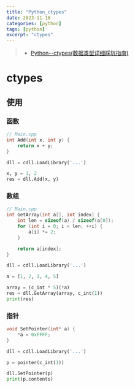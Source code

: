 ```yaml
---
title: "Python_ctypes"
date: 2023-11-18
categories: [python]
tags: [python]
excerpt: "ctypes"
---
```


> - [Python--ctypes(数据类型详细踩坑指南)](https://zhuanlan.zhihu.com/p/145165873)

# ctypes

## 使用

### 函数

```c++
// Main.cpp
int Add(int x, int y) {
    return x + y;
}
```

```py
dll = cdll.LoadLibrary('...')

x, y = 1, 2
res = dll.Add(x, y)
```

### 数组

```c
// Main.cpp
int GetArray(int a[], int index) {
    int len = sizeof(a) / sizeof(a[0]);
    for (int i = 0; i < len; ++i) {
        a[i] *= 2;
    }

    return a[index];
}
```

```py
dll = cdll.LoadLibrary('...')

a = [1, 2, 3, 4, 5]

array = (c_int * 5)(*a)
res = dll.GetArray(array, c_int(1))
print(res)
```

### 指针

```c++
void SetPointer(int* a) {
    *a = 0xFFFF;
}
```

```py
dll = cdll.LoadLibrary('...')

p = pointer(c_int(1))

dll.SetPointer(p)
print(p.contents)
```
